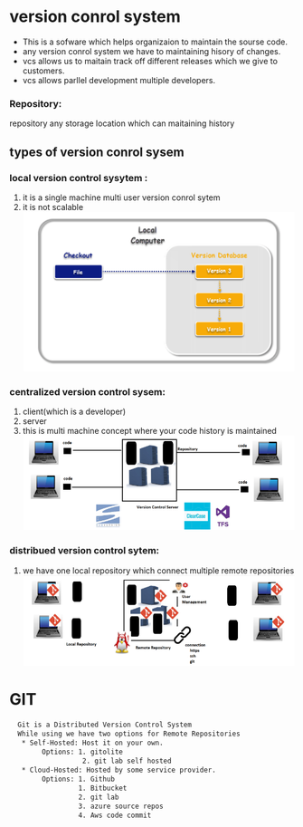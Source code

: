 # version conrol system

* This is a sofware which helps organizaion to maintain the sourse code.
* any version conrol system we have to maintaining hisory of changes.
* vcs allows us to maitain track off different releases which we give to 
  customers.
* vcs allows parllel development multiple developers.
 ### Repository:
 repository any storage location which can maitaining history
  ## types of version conrol sysem

### local version control sysytem :
1. it is a single machine multi user version conrol sytem
2. it is not scalable
   ![preview](images/1%20Local-VCS.png)
 ### centralized version control sysem: 
 1. client(which is a developer)
 2. server
 3. this is multi machine concept 
   where your code history is maintained
   ![preview](images/centralizes.webp)
 ### distribued version control sytem:
 1. we have one local repository which connect multiple remote repositories
  ![preview](images/decentralizes.webp)

  # GIT
      Git is a Distributed Version Control System
      While using we have two options for Remote Repositories
       * Self-Hosted: Host it on your own.
            Options: 1. gitolite
                      2. git lab self hosted
       * Cloud-Hosted: Hosted by some service provider.
            Options: 1. Github
                     1. Bitbucket
                     2. git lab
                     3. azure source repos
                     4. Aws code commit